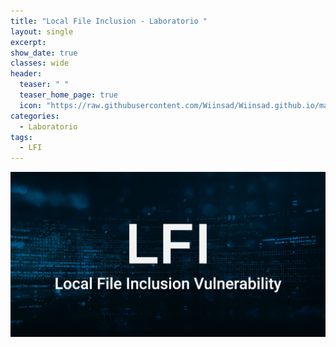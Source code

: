 ```yaml
---
title: "Local File Inclusion - Laboratorio "
layout: single
excerpt:
show_date: true
classes: wide
header:
  teaser: " "
  teaser_home_page: true
  icon: "https://raw.githubusercontent.com/Wiinsad/Wiinsad.github.io/master/assets/images/icons/lib.ico"
categories:
  - Laboratorio
tags:
  - LFI
---
```


<p align="center">
<img src="https://github.com/Wiinsad/Wiinsad.github.io/blob/master/assets/images/machines/Laboratorios/LFI/LFIPost.png?raw=true">
</p>
